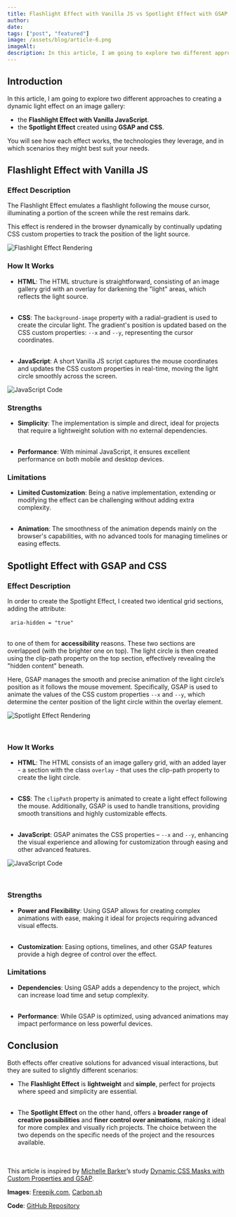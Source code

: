 ```yaml
---
title: Flashlight Effect with Vanilla JS vs Spotlight Effect with GSAP and CSS
author:
date:
tags: ["post", "featured"]
image: /assets/blog/article-6.png
imageAlt:
description: In this article, I am going to explore two different approaches to creating a dynamic light effect over an image gallery grid.
---
```


## Introduction

In this article, I am going to explore two different approaches to creating a dynamic light effect on an image gallery:

- the **Flashlight Effect with Vanilla JavaScript**.
- the **Spotlight Effect** created using **GSAP and CSS**.

You will see how each effect works, the technologies they leverage, and in which scenarios they might best suit your needs.

## Flashlight Effect with Vanilla JS

### Effect Description

The Flashlight Effect emulates a flashlight following the mouse cursor, illuminating a portion of the screen while the rest remains dark.

This effect is rendered in the browser dynamically by continually updating CSS custom properties to track the position of the light source.

![Flashlight Effect Rendering](/assets/blog/article-6-css-gsap-flashlight-effect.png)

### How It Works

- **HTML**: The HTML structure is straightforward, consisting of an image gallery grid with an overlay for darkening the "light" areas, which reflects the light source.
  <br>
  <br>

- **CSS**: The `background-image` property with a radial-gradient is used to create the circular light. The gradient's position is updated based on the CSS custom properties: `--x` and `--y`, representing the cursor coordinates.
  <br>
  <br>

- **JavaScript**: A short Vanilla JS script captures the mouse coordinates and updates the CSS custom properties in real-time, moving the light circle smoothly across the screen.

![JavaScript Code](/assets/blog/article-6-carbon_01.png)

### Strengths

- **Simplicity**: The implementation is simple and direct, ideal for projects that require a lightweight solution with no external dependencies.
  <br>
  <br>

- **Performance**: With minimal JavaScript, it ensures excellent performance on both mobile and desktop devices.

### Limitations

- **Limited Customization**: Being a native implementation, extending or modifying the effect can be challenging without adding extra complexity.
  <br>
  <br>

- **Animation**: The smoothness of the animation depends mainly on the browser's capabilities, with no advanced tools for managing timelines or easing effects.

## Spotlight Effect with GSAP and CSS

### Effect Description

In order to create the Spotlight Effect, I created two identical grid sections, adding the attribute:
<br>
<br>
<code>
aria-hidden = "true"
</code>
<br>

to one of them for **accessibility** reasons. These two sections are overlapped (with the brighter one on top). The light circle is then created using the clip-path property on the top section, effectively revealing the "hidden content" beneath.

Here, GSAP manages the smooth and precise animation of the light circle’s position as it follows the mouse movement. Specifically, GSAP is used to animate the values of the CSS custom properties `--x` and `--y`, which determine the center position of the light circle within the overlay element.

![Spotlight Effect Rendering](/assets/blog/article-6-css-gsap-spotlight-effect.png)

<br>

### How It Works

- **HTML**: The HTML consists of an image gallery grid, with an added layer - a section with the class `overlay` - that uses the clip-path property to create the light circle.
  <br>
  <br>

- **CSS**: The `clipPath` property is animated to create a light effect following the mouse. Additionally, GSAP is used to handle transitions, providing smooth transitions
  and highly customizable effects.
  <br>
  <br>

- **JavaScript**: GSAP animates the CSS properties – `--x` and `--y`, enhancing the visual experience and allowing for customization through easing and other advanced features.

![JavaScript Code](/assets/blog/article-6-carbon_02.png)

<br>

### Strengths

- **Power and Flexibility**: Using GSAP allows for creating complex animations with ease, making it ideal for projects requiring advanced visual effects.
  <br>
  <br>

- **Customization**: Easing options, timelines, and other GSAP features provide a high degree of control over the effect.

### Limitations

- **Dependencies**: Using GSAP adds a dependency to the project, which can increase load time and setup complexity.
  <br>
  <br>

- **Performance**: While GSAP is optimized, using advanced animations may impact performance on less powerful devices.

## Conclusion

Both effects offer creative solutions for advanced visual interactions, but they are suited to slightly different scenarios:

- The **Flashlight Effect** is **lightweight** and **simple**, perfect for projects where speed and simplicity are essential.
  <br>
  <br>

- The **Spotlight Effect** on the other hand, offers a **broader range of creative possibilities** and **finer control over animations**, making it ideal for more complex and visually rich projects. The choice between the two depends on the specific needs of the project and the resources available.
  <br>
  <br>
  <br>

This article is inspired by [Michelle Barker](https://www.linkedin.com/in/michelle-barker-02819230/)’s study [Dynamic CSS Masks with Custom Properties and GSAP](https://tympanus.net/codrops/2021/05/04/dynamic-css-masks-with-custom-properties-and-gsap/).

**Images**: [Freepik.com](https://www.freepik.com/), [Carbon.sh](https://carbon.now.sh/)

**Code**: [GitHub Repository](https://github.com/valentina-mota/lighting-effects-projects/tree/main)
